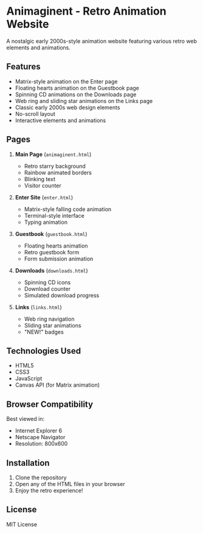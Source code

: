# Animaginent - Retro Animation Website

A nostalgic early 2000s-style animation website featuring various retro web elements and animations.

## Features

- Matrix-style animation on the Enter page
- Floating hearts animation on the Guestbook page
- Spinning CD animations on the Downloads page
- Web ring and sliding star animations on the Links page
- Classic early 2000s web design elements
- No-scroll layout
- Interactive elements and animations

## Pages

1. **Main Page** (`animaginent.html`)
   - Retro starry background
   - Rainbow animated borders
   - Blinking text
   - Visitor counter

2. **Enter Site** (`enter.html`)
   - Matrix-style falling code animation
   - Terminal-style interface
   - Typing animation

3. **Guestbook** (`guestbook.html`)
   - Floating hearts animation
   - Retro guestbook form
   - Form submission animation

4. **Downloads** (`downloads.html`)
   - Spinning CD icons
   - Download counter
   - Simulated download progress

5. **Links** (`links.html`)
   - Web ring navigation
   - Sliding star animations
   - "NEW!" badges

## Technologies Used

- HTML5
- CSS3
- JavaScript
- Canvas API (for Matrix animation)

## Browser Compatibility

Best viewed in:
- Internet Explorer 6
- Netscape Navigator
- Resolution: 800x600

## Installation

1. Clone the repository
2. Open any of the HTML files in your browser
3. Enjoy the retro experience!

## License

MIT License 